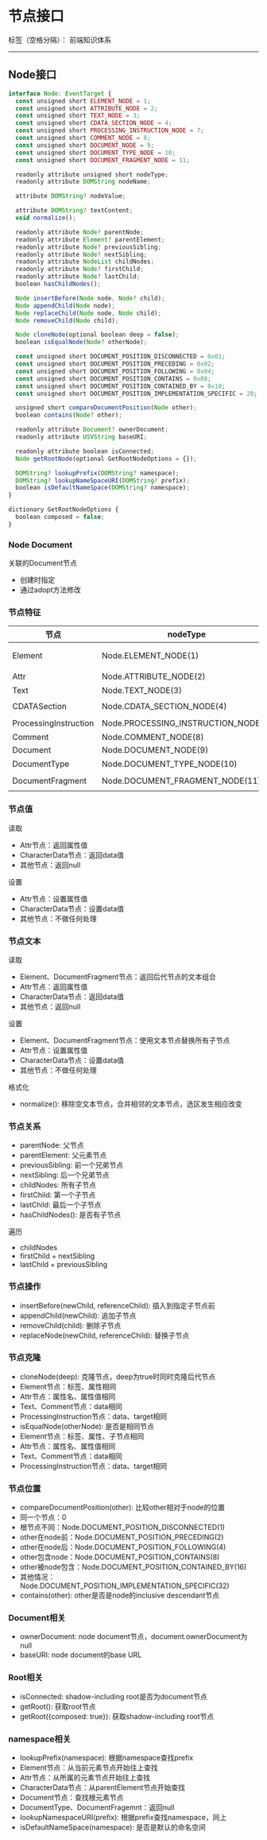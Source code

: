 # 节点接口

标签（空格分隔）： 前端知识体系

---

## Node接口

```javascript
interface Node: EventTarget {
  const unsigned short ELEMENT_NODE = 1;
  const unsigned short ATTRIBUTE_NODE = 2;
  const unsigned short TEXT_NODE = 3;
  const unsigned short CDATA_SECTION_NODE = 4;
  const unsigned short PROCESSING_INSTRUCTION_NODE = 7;
  const unsigned short COMMENT_NODE = 8;
  const unsigned short DOCUMENT_NODE = 9;
  const unsigned short DOCUMENT_TYPE_NODE = 10;
  const unsigned short DOCUMENT_FRAGMENT_NODE = 11;

  readonly attribute unsigned short nodeType;
  readonly attribute DOMString nodeName;

  attribute DOMString? nodeValue;

  attribute DOMString? textContent;
  void normalize();

  readonly attribute Node? parentNode;
  readonly attribute Element? parentElement;
  readonly attribute Node? previousSibling;
  readonly attribute Node? nextSibling;
  readonly attribute NodeList childNodes;
  readonly attribute Node? firstChild;
  readonly attribute Node? lastChild;
  boolean hasChildNodes();

  Node insertBefore(Node node, Node? child);
  Node appendChild(Node node);
  Node replaceChild(Node node, Node child);
  Node removeChild(Node child);

  Node cloneNode(optional boolean deep = false);
  boolean isEqualNode(Node? otherNode);

  const unsigned short DOCUMENT_POSITION_DISCONNECTED = 0x01;
  const unsigned short DOCUMENT_POSITION_PRECEDING = 0x02;
  const unsigned short DOCUMENT_POSITION_FOLLOWING = 0x04;
  const unsigned short DOCUMENT_POSITION_CONTAINS = 0x08;
  const unsigned short DOCUMENT_POSITION_CONTAINED_BY = 0x10;
  const unsigned short DOCUMENT_POSITION_IMPLEMENTATION_SPECIFIC = 20;

  unsigned short compareDocumentPosition(Node other);
  boolean contains(Node? other);

  readonly attribute Document? ownerDocument;
  readonly attribute USVString baseURI;

  readonly attribute boolean isConnected;
  Node getRootNode(optional GetRootNodeOptions = {});

  DOMString? lookupPrefix(DOMString? namespace);
  DOMString? lookupNameSpaceURI(DOMString? prefix);
  boolean isDefaultNameSpace(DOMString? namespace);
}

dictionary GetRootNodeOptions {
  boolean composed = false;
}
```

### Node Document

关联的Document节点

* 创建时指定
* 通过adopt方法修改

### 节点特征

| 节点 | nodeType | nodeName |
| -- | -- | -- |
| Element | Node.ELEMENT_NODE(1) | 大写的标签名 |
| Attr | Node.ATTRIBUTE_NODE(2) | 属性名 |
| Text | Node.TEXT_NODE(3) | `#text` |
| CDATASection | Node.CDATA_SECTION_NODE(4) | `#cdata-section` |
| ProcessingInstruction | Node.PROCESSING_INSTRUCTION_NODE(7) | target属性 |
| Comment | Node.COMMENT_NODE(8) | `#comment` |
| Document | Node.DOCUMENT_NODE(9) | `#document` |
| DocumentType | Node.DOCUMENT_TYPE_NODE(10) | name属性 |
| DocumentFragment | Node.DOCUMENT_FRAGMENT_NODE(11) | `#document-fragment` |

### 节点值

读取

* Attr节点：返回属性值
* CharacterData节点：返回data值
* 其他节点：返回null

设置

* Attr节点：设置属性值
* CharacterData节点：设置data值
* 其他节点：不做任何处理

### 节点文本

读取

* Element、DocumentFragment节点：返回后代节点的文本组合
* Attr节点：返回属性值
* CharacterData节点：返回data值
* 其他节点：返回null

设置

* Element、DocumentFragment节点：使用文本节点替换所有子节点
* Attr节点：设置属性值
* CharacterData节点：设置data值
* 其他节点：不做任何处理

格式化

* normalize(): 移除空文本节点，合并相邻的文本节点，选区发生相应改变

### 节点关系

* parentNode: 父节点
* parentElement: 父元素节点
* previousSibling: 前一个兄弟节点
* nextSibling: 后一个兄弟节点
* childNodes: 所有子节点
* firstChild: 第一个子节点
* lastChild: 最后一个子节点
* hasChildNodes(): 是否有子节点

遍历

* childNodes
* firstChild + nextSibling
* lastChild + previousSibling

### 节点操作

* insertBefore(newChild, referenceChild): 插入到指定子节点前
* appendChild(newChild): 追加子节点
* removeChild(child): 删除子节点
* replaceNode(newChild, referenceChild): 替换子节点

### 节点克隆

* cloneNode(deep): 克隆节点，deep为true时同时克隆后代节点
 * Element节点：标签、属性相同
 * Attr节点：属性名、属性值相同
 * Text、Comment节点：data相同
 * ProcessingInstruction节点：data、target相同
* isEqualNode(otherNode): 是否是相同节点
 * Element节点：标签、属性、子节点相同
 * Attr节点：属性名、属性值相同
 * Text、Comment节点：data相同
 * ProcessingInstruction节点：data、target相同

### 节点位置

* compareDocumentPosition(other): 比较other相对于node的位置
 * 同一个节点：0
 * 根节点不同：Node.DOCUMENT_POSITION_DISCONNECTED(1)
 * other在node前：Node.DOCUMENT_POSITION_PRECEDING(2)
 * other在node后：Node.DOCUMENT_POSITION_FOLLOWING(4)
 * other包含node：Node.DOCUMENT_POSITION_CONTAINS(8)
 * other被node包含：Node.DOCUMENT_POSITION_CONTAINED_BY(16)
 * 其他情况：Node.DOCUMENT_POSITION_IMPLEMENTATION_SPECIFIC(32)
* contains(other): other是否是node的inclusive descendant节点

### Document相关

* ownerDocument: node document节点，document.ownerDocument为null
* baseURI: node document的base URL

### Root相关

* isConnected: shadow-including root是否为document节点
* getRoot(): 获取root节点
* getRoot({composed: true}): 获取shadow-including root节点

### namespace相关

* lookupPrefix(namespace): 根据namespace查找prefix
 * Element节点：从当前元素节点开始往上查找
 * Attr节点：从所属的元素节点开始往上查找
 * CharacterData节点：从parentElement节点开始查找
 * Document节点：查找根元素节点
 * DocumentType、DocumentFragemnt：返回null
* lookupNamespaceURI(prefix): 根据prefix查找namespace，同上
* isDefaultNameSpace(namespace): 是否是默认的命名空间
